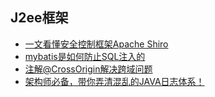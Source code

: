 ## J2ee框架

- [一文看懂安全控制框架Apache Shiro](https://mp.weixin.qq.com/s?__biz=MzU4NzYwNDAwMg==&mid=2247484273&idx=1&sn=65d8a65e45b900302ad2db87288be6dc&chksm=fde8ca3cca9f432adb050c7873cf319eb3c92ae3cd07ec5a5e94ce2ac91554607097fec4b0a7&scene=0#rd)
- [mybatis是如何防止SQL注入的](https://mp.weixin.qq.com/s?__biz=MzU4NzYwNDAwMg==&mid=2247483896&idx=1&sn=a69bb0eee0206344edc0d08247c02015&chksm=fde8c8b5ca9f41a3b89d2712fcfadeb3cde9c99afa2f053726b16862bfdade749f6371268887&scene=0#rd)
- [注解@CrossOrigin解决跨域问题](https://mp.weixin.qq.com/s?__biz=MzU4NzYwNDAwMg==&mid=2247483889&idx=1&sn=75be291bfbe605256cb16de2f79f7e90&chksm=fde8c8bcca9f41aa85f37e402c24e296e2bbd257e13a15bfeb59632a3ed851cf13b0e9f78949&scene=0#rd)
- [架构师必备，带你弄清混乱的JAVA日志体系！](https://mp.weixin.qq.com/s?__biz=MzU4NzYwNDAwMg==&mid=2247484581&idx=1&sn=2b3e1931207410eb6e8f25fb91a996ad&chksm=fde8cde8ca9f44fe5f1197fb7d2cdb577ed797be32a939dc6bc3e19905fa793d6a24ca394ec9&scene=0#rd)


